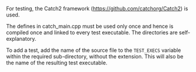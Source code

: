 For testing, the Catch2 framework (https://github.com/catchorg/Catch2) is used.

The defines in catch_main.cpp must be used only once and hence is compiled once and linked to every test executable. The directories are self-explanatory.

To add a test, add the name of the source file to the `TEST_EXECS` variable within the required sub-directory, without the extension. This will also be the name of the resulting test executable.
